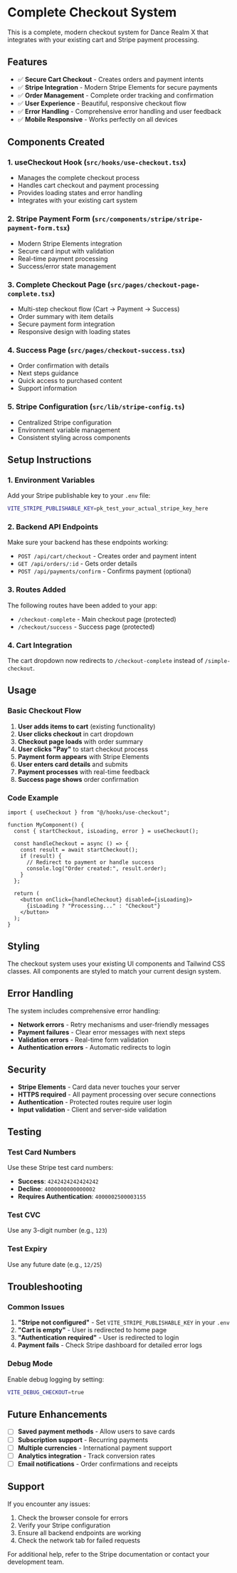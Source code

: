 # Complete Checkout System

This is a complete, modern checkout system for Dance Realm X that integrates with your existing cart and Stripe payment processing.

## Features

- ✅ **Secure Cart Checkout** - Creates orders and payment intents
- ✅ **Stripe Integration** - Modern Stripe Elements for secure payments
- ✅ **Order Management** - Complete order tracking and confirmation
- ✅ **User Experience** - Beautiful, responsive checkout flow
- ✅ **Error Handling** - Comprehensive error handling and user feedback
- ✅ **Mobile Responsive** - Works perfectly on all devices

## Components Created

### 1. **useCheckout Hook** (`src/hooks/use-checkout.tsx`)

- Manages the complete checkout process
- Handles cart checkout and payment processing
- Provides loading states and error handling
- Integrates with your existing cart system

### 2. **Stripe Payment Form** (`src/components/stripe/stripe-payment-form.tsx`)

- Modern Stripe Elements integration
- Secure card input with validation
- Real-time payment processing
- Success/error state management

### 3. **Complete Checkout Page** (`src/pages/checkout-page-complete.tsx`)

- Multi-step checkout flow (Cart → Payment → Success)
- Order summary with item details
- Secure payment form integration
- Responsive design with loading states

### 4. **Success Page** (`src/pages/checkout-success.tsx`)

- Order confirmation with details
- Next steps guidance
- Quick access to purchased content
- Support information

### 5. **Stripe Configuration** (`src/lib/stripe-config.ts`)

- Centralized Stripe configuration
- Environment variable management
- Consistent styling across components

## Setup Instructions

### 1. Environment Variables

Add your Stripe publishable key to your `.env` file:

```bash
VITE_STRIPE_PUBLISHABLE_KEY=pk_test_your_actual_stripe_key_here
```

### 2. Backend API Endpoints

Make sure your backend has these endpoints working:

- `POST /api/cart/checkout` - Creates order and payment intent
- `GET /api/orders/:id` - Gets order details
- `POST /api/payments/confirm` - Confirms payment (optional)

### 3. Routes Added

The following routes have been added to your app:

- `/checkout-complete` - Main checkout page (protected)
- `/checkout/success` - Success page (protected)

### 4. Cart Integration

The cart dropdown now redirects to `/checkout-complete` instead of `/simple-checkout`.

## Usage

### Basic Checkout Flow

1. **User adds items to cart** (existing functionality)
2. **User clicks checkout** in cart dropdown
3. **Checkout page loads** with order summary
4. **User clicks "Pay"** to start checkout process
5. **Payment form appears** with Stripe Elements
6. **User enters card details** and submits
7. **Payment processes** with real-time feedback
8. **Success page shows** order confirmation

### Code Example

```tsx
import { useCheckout } from "@/hooks/use-checkout";

function MyComponent() {
  const { startCheckout, isLoading, error } = useCheckout();

  const handleCheckout = async () => {
    const result = await startCheckout();
    if (result) {
      // Redirect to payment or handle success
      console.log("Order created:", result.order);
    }
  };

  return (
    <button onClick={handleCheckout} disabled={isLoading}>
      {isLoading ? "Processing..." : "Checkout"}
    </button>
  );
}
```

## Styling

The checkout system uses your existing UI components and Tailwind CSS classes. All components are styled to match your current design system.

## Error Handling

The system includes comprehensive error handling:

- **Network errors** - Retry mechanisms and user-friendly messages
- **Payment failures** - Clear error messages with next steps
- **Validation errors** - Real-time form validation
- **Authentication errors** - Automatic redirects to login

## Security

- **Stripe Elements** - Card data never touches your server
- **HTTPS required** - All payment processing over secure connections
- **Authentication** - Protected routes require user login
- **Input validation** - Client and server-side validation

## Testing

### Test Card Numbers

Use these Stripe test card numbers:

- **Success**: `4242424242424242`
- **Decline**: `4000000000000002`
- **Requires Authentication**: `4000002500003155`

### Test CVC

Use any 3-digit number (e.g., `123`)

### Test Expiry

Use any future date (e.g., `12/25`)

## Troubleshooting

### Common Issues

1. **"Stripe not configured"** - Set `VITE_STRIPE_PUBLISHABLE_KEY` in your `.env`
2. **"Cart is empty"** - User is redirected to home page
3. **"Authentication required"** - User is redirected to login
4. **Payment fails** - Check Stripe dashboard for detailed error logs

### Debug Mode

Enable debug logging by setting:

```bash
VITE_DEBUG_CHECKOUT=true
```

## Future Enhancements

- [ ] **Saved payment methods** - Allow users to save cards
- [ ] **Subscription support** - Recurring payments
- [ ] **Multiple currencies** - International payment support
- [ ] **Analytics integration** - Track conversion rates
- [ ] **Email notifications** - Order confirmations and receipts

## Support

If you encounter any issues:

1. Check the browser console for errors
2. Verify your Stripe configuration
3. Ensure all backend endpoints are working
4. Check the network tab for failed requests

For additional help, refer to the Stripe documentation or contact your development team.
